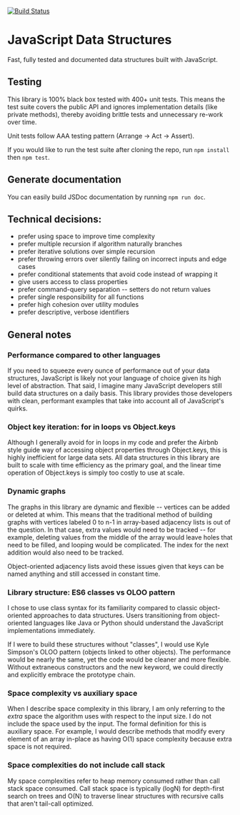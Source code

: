 [![Build Status](https://travis-ci.org/ganorberg/data-structures-javascript.svg?branch=master)](https://travis-ci.org/ganorberg/data-structures-javascript)

# JavaScript Data Structures

Fast, fully tested and documented data structures built with JavaScript.

## Testing

This library is 100% black box tested with 400+ unit tests. This means the test suite covers the public API and ignores implementation details (like private methods), thereby avoiding brittle tests and unnecessary re-work over time.

Unit tests follow AAA testing pattern (Arrange -> Act -> Assert).

If you would like to run the test suite after cloning the repo, run `npm install` then `npm test`.

## Generate documentation

You can easily build JSDoc documentation by running `npm run doc`.

## Technical decisions:

- prefer using space to improve time complexity
- prefer multiple recursion if algorithm naturally branches
- prefer iterative solutions over simple recursion
- prefer throwing errors over silently failing on incorrect inputs and edge cases
- prefer conditional statements that avoid code instead of wrapping it
- give users access to class properties
- prefer command-query separation -- setters do not return values
- prefer single responsibility for all functions
- prefer high cohesion over utility modules
- prefer descriptive, verbose identifiers

## General notes

### Performance compared to other languages

If you need to squeeze every ounce of performance out of your data structures, JavaScript is likely not your language of choice given its high level of abstraction. That said, I imagine many JavaScript developers still build data structures on a daily basis. This library provides those developers with clean, performant examples that take into account all of JavaScript's quirks.

### Object key iteration: for in loops vs Object.keys

Although I generally avoid for in loops in my code and prefer the Airbnb style guide way of accessing object properties through Object.keys, this is highly inefficient for large data sets. All data structures in this library are built to scale with time efficiency as the primary goal, and the linear time operation of Object.keys is simply too costly to use at scale.

### Dynamic graphs

The graphs in this library are dynamic and flexible -- vertices can be added or deleted at whim. This means that the traditional method of building graphs with vertices labeled 0 to n-1 in array-based adjacency lists is out of the question. In that case, extra values would need to be tracked -- for example, deleting values from the middle of the array would leave holes that need to be filled, and looping would be complicated. The index for the next addition would also need to be tracked.

Object-oriented adjacency lists avoid these issues given that keys can be named anything and still accessed in constant time.

### Library structure: ES6 classes vs OLOO pattern

I chose to use class syntax for its familiarity compared to classic object-oriented approaches to data structures. Users transitioning from object-oriented languages like Java or Python should understand the JavaScript implementations immediately.

If I were to build these structures without "classes", I would use Kyle Simpson's OLOO pattern (objects linked to other objects). The performance would be nearly the same, yet the code would be cleaner and more flexible. Without extraneous constructors and the new keyword, we could directly and explicitly embrace the prototype chain.

### Space complexity vs auxiliary space

When I describe space complexity in this library, I am only referring to the _extra_ space the algorithm uses with respect to the input size. I do not include the space used by the input. The formal definition for this is auxiliary space. For example, I would describe methods that modify every element of an array in-place as having O(1) space complexity because extra space is not required.

### Space complexities do not include call stack

My space complexities refer to heap memory consumed rather than call stack space consumed. Call stack space is typically (logN) for depth-first search on trees and O(N) to traverse linear structures with recursive calls that aren't tail-call optimized.
